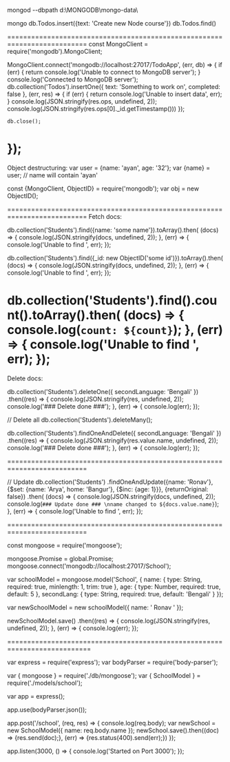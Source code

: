 mongod --dbpath d:\MONGODB\mongo-data\

mongo
db.Todos.insert({text: 'Create new Node course'})
db.Todos.find()

==========================================================================
const MongoClient = require('mongodb').MongoClient;

MongoClient.connect('mongodb://localhost:27017/TodoApp', (err, db) => {
    if (err) {
        return console.log('Unable to connect to MongoDB server');
    }
    console.log('Connected to MongoDB server');
    db.collection('Todos').insertOne({
        text: 'Something to work on',
        completed: false
    }, (err, res) => {
        if (err) {
            return console.log('Unable to insert data', err);
        }
        console.log(JSON.stringify(res.ops, undefined, 2));
		console.log(JSON.stringify(res.ops[0]._id.getTimestamp()))
    });
	
	db.close();
});
==========================================================================
Object destructuring: 
var user = {name: 'ayan', age: '32'};
var {name} = user; // name will contain 'ayan'

const {MongoClient, ObjectID} =  require('mongodb');
var obj = new ObjectID();

==========================================================================
Fetch docs:

db.collection('Students').find({name: 'some name'}).toArray().then(
        (docs) => {
            console.log(JSON.stringify(docs, undefined, 2));
        }, (err) => {
            console.log('Unable to find ', err);
        });
		
db.collection('Students').find({_id: new ObjectID('some id')}).toArray().then(
        (docs) => {
            console.log(JSON.stringify(docs, undefined, 2));
        }, (err) => {
            console.log('Unable to find ', err);
        });

db.collection('Students').find().count().toArray().then(
        (docs) => {
            console.log(`count: ${count}`);
        }, (err) => {
            console.log('Unable to find ', err);
        });
==========================================================================
Delete docs:

db.collection('Students').deleteOne({ secondLanguage: 'Bengali' })
        .then((res) => {
            console.log(JSON.stringify(res, undefined, 2));
            console.log('### Delete done ###');
        },
            (err) => { console.log(err); });

// Delete all
db.collection('Students').deleteMany();

db.collection('Students').findOneAndDelete({ secondLanguage: 'Bengali' })
        .then((res) => {
            console.log(JSON.stringify(res.value.name, undefined, 2));
            console.log('### Delete done ###');
        },
            (err) => { console.log(err); });

==========================================================================

// Update
    db.collection('Students')
        .findOneAndUpdate({name: 'Ronav'}, {$set: {name: 'Arya', home: 'Bangur'}, {$inc: {age: 1}}}, {returnOriginal: false})
        .then(
            (docs) => {
                console.log(JSON.stringify(docs, undefined, 2));
                console.log(`### Update done ### \nname changed to ${docs.value.name}`);
            }, (err) => {
                console.log('Unable to find ', err);
            });
			
==========================================================================

const mongoose = require('mongoose');

mongoose.Promise = global.Promise;
mongoose.connect('mongodb://localhost:27017/School');

var schoolModel = mongoose.model('School', {
    name: { type: String, required: true, minlength: 1, trim: true },
    age: { type: Number, required: true, default: 5 },
    secondLang: { type: String, required: true, default: 'Bengali' }
});

var newSchoolModel = new schoolModel({
    name: ' Ronav '
});

newSchoolModel.save()
    .then((res) => { console.log(JSON.stringify(res, undefined, 2)); }, (err) => { console.log(err); });
	

===========================================================================

var express = require('express');
var bodyParser = require('body-parser');

var { mongoose } = require('./db/mongoose');
var { SchoolModel } = require('./models/school');

var app = express();

app.use(bodyParser.json());

app.post('/school', (req, res) => {
    console.log(req.body);
    var newSchool = new SchoolModel({
        name: req.body.name
    });
    newSchool.save().then((doc) => {res.send(doc);}, (err) => {res.status(400).send(err);})
});

app.listen(3000, () => {
    console.log('Started on Port 3000');
});